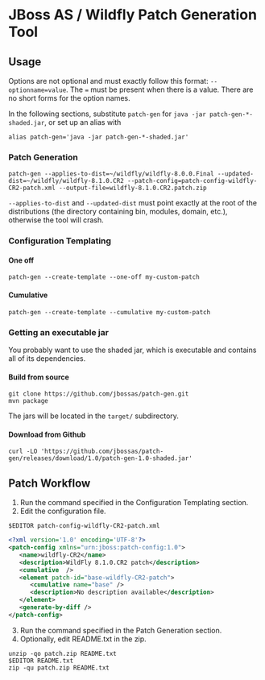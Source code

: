 # JBoss AS / Wildfly Patch Generation Tool

## Usage

Options are not optional and must exactly follow this format: `--optionname=value`. The `=` must be present when there is a value. There are no short forms for the option names.

In the following sections, substitute `patch-gen` for `java -jar patch-gen-*-shaded.jar`, or set up an alias with

    alias patch-gen='java -jar patch-gen-*-shaded.jar'

### Patch Generation
    patch-gen --applies-to-dist=~/wildfly/wildfly-8.0.0.Final --updated-dist=~/wildfly/wildfly-8.1.0.CR2 --patch-config=patch-config-wildfly-CR2-patch.xml --output-file=wildfly-8.1.0.CR2.patch.zip

`--applies-to-dist` and `--updated-dist` must point exactly at the root of the distributions (the directory containing bin, modules, domain, etc.), otherwise the tool will crash.

### Configuration Templating

#### One off
    patch-gen --create-template --one-off my-custom-patch

#### Cumulative
    patch-gen --create-template --cumulative my-custom-patch

### Getting an executable jar
You probably want to use the shaded jar, which is executable and contains all of its dependencies.

#### Build from source
    git clone https://github.com/jbossas/patch-gen.git
    mvn package

The jars will be located in the `target/` subdirectory.

#### Download from Github
    curl -LO 'https://github.com/jbossas/patch-gen/releases/download/1.0/patch-gen-1.0-shaded.jar'

## Patch Workflow

1. Run the command specified in the Configuration Templating section.
2. Edit the configuration file.
```
$EDITOR patch-config-wildfly-CR2-patch.xml
```
```xml
<?xml version='1.0' encoding='UTF-8'?>
<patch-config xmlns="urn:jboss:patch-config:1.0">
   <name>wildfly-CR2</name>
   <description>WildFly 8.1.0.CR2 patch</description>
   <cumulative  />
   <element patch-id="base-wildfly-CR2-patch">
      <cumulative name="base" />
      <description>No description available</description>
   </element>
   <generate-by-diff />
</patch-config>
```
3. Run the command specified in the Patch Generation section.
4. Optionally, edit README.txt in the zip.
```
unzip -qo patch.zip README.txt
$EDITOR README.txt
zip -qu patch.zip README.txt
```
